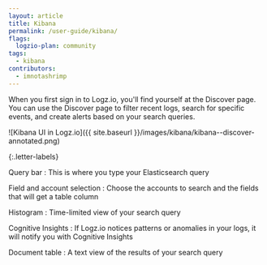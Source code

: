 ```yaml
---
layout: article
title: Kibana
permalink: /user-guide/kibana/
flags:
  logzio-plan: community
tags:
  - kibana
contributors:
  - imnotashrimp
---
```


When you first sign in to Logz.io, you'll find yourself at the Discover page. You can use the Discover page to filter recent logs, search for specific events, and create alerts based on your search queries.

![Kibana UI in Logz.io]({{ site.baseurl }}/images/kibana/kibana--discover-annotated.png)

{:.letter-labels}

  Query bar
  : This is where you type your Elasticsearch query

  Field and account selection
  : Choose the accounts to search and the fields that will get a table column

  Histogram
  : Time-limited view of your search query

  Cognitive Insights
  : If Logz.io notices patterns or anomalies in your logs, it will notify you with Cognitive Insights

  Document table
  : A text view of the results of your search query